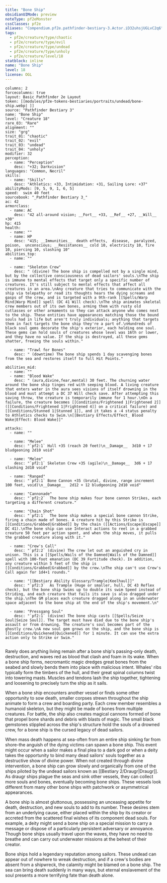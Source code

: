 ```yaml
---
title: "Bone Ship"
obsidianUIMode: preview
noteType: pf2eMonster
cssClasses: pf2e
aliases: "Compendium.pf2e.pathfinder-bestiary-3.Actor.iD32uhsjUGLvC2q6" 
tags:
  - pf2e/creature/type/chaotic
  - pf2e/creature/type/evil
  - pf2e/creature/type/undead
  - pf2e/creature/type/unholy
  - pf2e/creature/level/18
statblock: inline
name: "Bone Ship"
level: 18
license: OGL
---
```


```statblock
columns: 2
forcecolumns: true
layout: Basic Pathfinder 2e Layout
token: [[modules/pf2e-tokens-bestiaries/portraits/undead/bone-ship.webp| ]]
source: "Pathfinder Bestiary 3"
name: "Bone Ship"
level: "Creature 18"
rare_03: "Rare"
alignment: ""
size: "grg"
trait_01: "chaotic"
trait_02: "evil"
trait_03: "undead"
trait_04: "unholy"
modifier: 32
perception:
  - name: "Perception"
    desc: "+32; Darkvision"
languages: "Common, Necril"
skills:
  - name: "Skills"
    desc: "Athletics: +33, Intimidation: +31, Sailing Lore: +37"
abilityMods: [9, 5, 9, 1, 6, 5]
speed:  swim 40 feet
sourcebook: "_Pathfinder Bestiary 3_"
ac: 42
armorclass:
  - name: AC
    desc: "42 all-around vision; __Fort__ +33, __Ref__ +27, __Will__ +30"
hp: 415
health:
  - name: ""
  - name: HP
    desc: "415; __Immunities__  death effects,  disease,  paralyzed,  poison,  unconscious; __Resistances__ cold 10, electricity 10, fire 10, piercing 10, slashing 10"
abilities_top:
  - name: ""

  - name: "Skeleton Crew"
    desc: " (divine) The bone ship is compelled not by a single mind, but by the collective consciousness of dead sailors' souls.\nThe ship is immune to mental effects that target only a specific number of creatures. It's still subject to mental effects that affect all creatures in an area.\nAny creature that tries to communicate with the ship via telepathy or read its thoughts hears the dying screams and gasps of the crew, and is targeted with a 9th-rank [[Spells/Warp Mind|Warp Mind]] spell (DC 41 Will check).\nThe ship animates skeletal crew members out of its own bones, arming them with rusty old cutlasses or other armaments so they can attack anyone who comes next to the ship. These entities have appearances matching those the bound souls had in life but aren't truly individuals; anything that targets them in fact targets the bone ship they're a part of.\nHundreds of black soul gems decorate the ship's exterior, each holding one soul. These gems can hold souls of creatures whose level was 16th or lower, and they have no value. If the ship is destroyed, all these gems shatter, freeing the souls within."

  - name: "Trawl for Bones"
    desc: " (downtime) The bone ship spends 1 day scavenging bones from the sea and restores itself to full Hit Points."

abilities_mid:
  - name: ""
  - name: "Blood Wake"
    desc: " (aura,divine,fear,mental) 30 feet. The churning water around the bone ship tinges red with seeping blood. A living creature that enters water in the aura sees visions of itself drowning in the blood and must attempt a DC 37 Will check save. After attempting this saving throw, the creature is temporarily immune for 1 hour.\nOn a failure, the creature becomes [[Conditions/Frightened 1|Frightened 2]] ([[Conditions/Frightened 1|Frightened 4]] on a critical failure) and [[Conditions/Stunned 1|Stunned 1]], and it takes a -4 status penalty to Athletics checks to Swim.\n[[Bestiary Effects/Effect_ Blood Wake|Effect: Blood Wake]]"

attacks:
  - name: ""

  - name: "Melee"
    desc: "`pf2:1` Hull +35 (reach 20 feet)\n__Damage__  3d10 + 17 bludgeoning 2d10 void"

  - name: "Melee"
    desc: "`pf2:1` Skeleton Crew +35 (agile)\n__Damage__  3d6 + 17 slashing 2d10 void"

  - name: "Ranged"
    desc: "`pf2:1` Bone Cannon +35 (brutal, divine, range increment 100 feet, void)\n__Damage__  2d12 + 12 bludgeoning 2d10 void"

  - name: "Cannonade"
    desc: "`pf2:2`  The bone ship makes four bone cannon Strikes, each targeting a different creature."

  - name: "Chain Shot"
    desc: "`pf2:1`  The bone ship makes a special bone cannon Strike, firing a chain made of bones. A creature hit by this Strike is [[Conditions/Grabbed|Grabbed]] by the chain ([[Actions/Escape|Escape]] DC 41).\nThe bone ship can use Interact actions to reel in a grabbed creature 50 feet per action spent, and when the ship moves, it pulls the grabbed creature along with it."

  - name: "Crew's Call"
    desc: "`pf2:2` (divine) The crew let out an anguished cry in unison. This is a [[Spells/Wails of the Damned|Wails of the Damned]] spell with 100-foot emanation (DC 39 Fortitude check). In addition, any creature within 5 feet of the ship is [[Conditions/Grabbed|Grabbed]] by the crew.\nThe ship can't use Crew's Call again for 1d4+1 rounds."

  - name: "[[Bestiary Ability Glossary/Trample|Keelhaul]]"
    desc: "`pf2:3`  As Trample (Huge or smaller, hull, DC 43 Reflex check), but the bone ship Swims up to double its swim Speed instead of Striding, and each creature that fails its save is also dragged under the ship.\nThe GM places each creature dragged along in an underwater space adjacent to the bone ship at the end of the ship's movement.\n"

  - name: "Pressgang Soul"
    desc: "`pf2:1` (divine) The bone ship casts [[Spells/Seize Soul|Seize Soul]]. The target must have died due to the bone ship's assault or from drowning. The creature's soul becomes part of the ghostly crew.\nA new soul gem grows on the ship, and the bone ship is [[Conditions/Quickened|Quickened]] for 1 minute. It can use the extra action only to Strike or Swim."
 
```



Rarely does anything living remain after a bone ship's passing-only death, destruction, and waves red as blood that clash and foam in its wake. When a bone ship forms, necromantic magic dredges great bones from the seabed and slowly bends them into place with malicious intent. Whales' ribs typically form the timbers of the hull, and their great spinal columns twist into towering masts. Muscles and tendons lash the ship together, tightening and loosening to precisely turn the ship as it sails.

When a bone ship encounters another vessel or finds some other opportunity to sow death, smaller corpses strewn throughout the ship animate to form a crew and boarding party. Each crew member resembles a humanoid skeleton, but they might be made of bones from multiple creatures. For battle, the ship also creates magical cannons formed of bone that propel bone shards and debris with blasts of magic. The small black gemstones stippled across the ship's structure hold the souls of a drowned crew, for a bone ship is the cursed legacy of dead sailors.

When mass death happens at sea-often from an entire ship sinking far from shore-the anguish of the dying victims can spawn a bone ship. This event might occur when a sailor makes a final plea to a dark god or when a deity takes the opportunity to bind many dead sailors' souls together as a destructive show of divine power. When not created through divine intervention, a bone ship can grow slowly and organically from one of the ships piloted by the undead sailors known as [[Bestiary 2/Draugr|Draugr]]. As draugr ships plague the seas and sink other vessels, they can collect more souls and bones, eventually becoming bone ships. These vessels look different from many other bone ships with patchwork or asymmetrical appearances.

A bone ship is almost gluttonous, possessing an unceasing appetite for death, destruction, and new souls to add to its number. These desires stem from an underlying cause, either placed within the ship by its creator or accreted from the scattered final wishes of its component dead souls. For example, a deity might send a bone ship on a special mission to carry a message or dispose of a particularly persistent adversary or annoyance. Though bone ships usually travel upon the waves, they have no need to breathe and can carry out underwater missions at the behest of their creator.

Bone ships hold a legendary reputation among sailors. These undead can appear out of nowhere to wreak destruction, and if a crew's bodies are absent from a shipwreck, the calamity might be blamed on a bone ship. The sea can bring death suddenly in many ways, but eternal enslavement of the soul presents a more terrifying fate than death alone.
